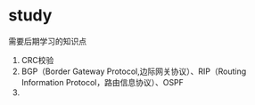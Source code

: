 # study
需要后期学习的知识点
1. CRC校验
2. BGP（Border Gateway Protocol,边际网关协议）、RIP（Routing Information Protocol，路由信息协议）、OSPF
3. 
